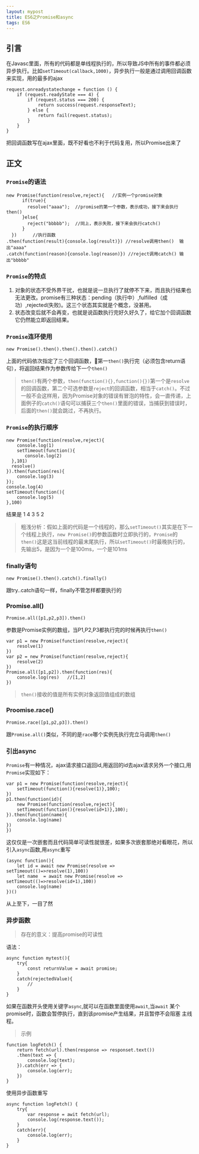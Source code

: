 ```yaml
---
layout: mypost
title: ES6之Promise和async
tags: ES6
---
```


## 引言
在Javasc里面，所有的代码都是单线程执行的，所以导致JS中所有的事件都必须异步执行。比如`setTimeout(callback,1000)`，异步执行一般是通过调用回调函数来实现，用的最多的ajax
```
request.onreadystatechange = function () {
    if (request.readyState === 4) {
        if (request.status === 200) {
            return success(request.responseText);
        } else {
            return fail(request.status);
        }
    }
}
```
把回调函数写在ajax里面，既不好看也不利于代码复用，所以Promise出来了
## 正文
### `Promise`的语法
```
new Promise(function(resolve,reject){   //实例一个promise对象
      if(true){
        resolve("aaaa");  //promise的第一个参数，表示成功，接下来会执行then()
      }else{
        reject("bbbbb");  //同上，表示失败，接下来会执行catch()
      }
  })      //执行函数
.then(function(result){console.log(result)}) //resolve调用then()  输出"aaaa"
.catch(function(reason){console.log(reason)}) //reject调用catch() 输出"bbbbb"
```
### `Promise`的特点
1. 对象的状态不受外界干扰，也就是说一旦执行了就停不下来，而且执行结果也无法更改。promise有三种状态：pending（执行中）,fulfilled（成功）,rejected(失败)。这三个状态其实就是个概念，没甚用。
2. 状态改变后就不会再变，也就是说函数执行完好久好久了，给它加个回调函数它仍然能立即返回结果。

### `Promise`连环使用
```
new Promise().then().then().then().catch()
```
上面的代码依次指定了三个回调函数，第一`then()`执行完（必须包含return语句），将返回结果作为参数传给下一个`then()`
> `then()`有两个参数，`then(function(){},function(){})`第一个是`resolve`的回调函数，第二个可选参数是`reject`的回调函数，相当于`catch()`。不过一般不会这样用，因为Promise对象的错误有冒泡的特性，会一直传递，上面例子的`catch()`语句可以捕获三个`then()`里面的错误，当捕获到错误时，后面的`then()`就会跳过，不再执行。

### `Promise`的执行顺序
```
new Promise(function(resolve,reject){
	console.log(1)
	setTimeout(function(){
	   console.log(2)
  },101)
  resolve()
}).then(function(res){
	console.log(3)
});
console.log(4)
setTimeout(function(){
	console.log(5)
},100)
```
结果是 1 4 3 5 2

> 粗浅分析：假如上面的代码是一个线程的，那么`setTimeout()`其实是在下一个线程上执行，`new Promise()`的参数函数时立即执行的，`Promise`的`then()`这是这当前线程的最末尾执行，所以`setTimeout()`时最晚执行的，先输出5，是因为一个是100ms，一个是101ms

### finally语句
```
new Promise().then().catch().finally()
```
跟try..catch语句一样，finally不管怎样都要执行的
### Promise.all()
```
Promise.all([p1,p2,p3]).then()
```
参数是Promise实例的数组，当P1,P2,P3都执行完的时候再执行`then()`
```
var p1 = new Promise(function(resolve,reject){
	resolve(1)
})
var p2 = new Promise(function(resolve,reject){
	resolve(2)
})
Promise.all([p1,p2]).then(function(res){
	console.log(res)   //[1,2]
})
```
> `then()`接收的值是所有实例对象返回值组成的数组


### Proomise.race()
```
Promise.race([p1,p2,p3]).then()
```
跟`Promise.all()`类似，不同的是`race`哪个实例先执行完立马调用`then()`


### 引出async


`Promise`有一种情况，ajax请求接口返回id,用返回的id去ajax请求另外一个接口,用`Promise`实现如下：
```
var p1 = new Promise(function(resolve,reject){
	setTimeout(function(){resolve(1)},100);
})
p1.then(function(id){
	new Promise(function(resolve,reject){
    setTimeout(function(){resolve(id+1)},100);
}).then(function(name){
	console.log(name)
})
})
```
这仅仅是一次嵌套而且代码简单可读性就很差，如果多次嵌套那绝对看眼花，所以引入`async`函数,用`async`重写
```
(async function(){
	let id = await new Promise(resolve => setTimeout(()=>resolve(1),100))
	let name  = await new Promise(resolve => setTimeout(()=>resolve(id+1),100))
	console.log(name)
})()
```
从上至下，一目了然

### 异步函数
>存在的意义：提高promise的可读性

语法：
````
async function mytest(){
    try{
        const returnValue = await promise;
    }
    catch(rejectedValue){
        //
    }
}
````
如果在函数开头使用关键字`async`,就可以在函数里面使用`await`,当`await`
某个promise时，函数会暂停执行，直到该promise产生结果，并且暂停不会阻塞
主线程。

>示例
````
function logFetch() {
    return fetch(url).then(response => responset.text())
    .then(text => {
        console.log(text);
    }).catch(err => {
        console.log(err);
    })
}
````
使用异步函数重写
````
async function logFetch() {
    try{
        var response = awit fetch(url);
        console.log(response.text());
    }
    catch(err){
        console.log(err);
    }
}
````
